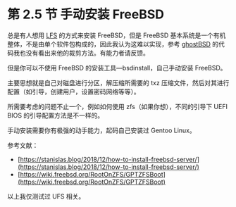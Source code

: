 # 第 2.5 节 手动安装 FreeBSD

总是有人想用 [LFS](https://www.linuxfromscratch.org/lfs/) 的方式来安装 FreeBSD，但是 FreeBSD 基本系统是一个有机整体，不是由单个软件包构成的，因此我认为这难以实现，参考 [ghostBSD](https://github.com/GhostBSD) 的代码我也没有看出来他的裁剪方法。有能力者请反馈。

但是你可以不使用 FreeBSD 的安装工具—bsdinstall，自己手动安装 FreeBSD。

主要思想就是自己对磁盘进行分区，解压缩所需要的 txz 压缩文件，然后对其进行配置（如引导，创建用户，设置密码网络等等）。

所需要考虑的问题不止一个，例如如何使用 zfs（如果你想），不同的引导下 UEFI BIOS 的引导配置方法是不一样的。

手动安装需要你有极强的动手能力，起码自己安装过 Gentoo Linux。

参考文献：

- [https://stanislas.blog/2018/12/how-to-install-freebsd-server/](https://stanislas.blog/2018/12/how-to-install-freebsd-server/)
- [https://wiki.freebsd.org/RootOnZFS/GPTZFSBoot](https://wiki.freebsd.org/RootOnZFS/GPTZFSBoot)

以上我仅测试过 UFS 相关。
